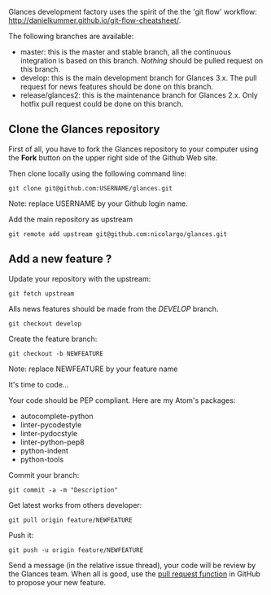 Glances development factory uses the spirit of the the 'git flow' workflow: http://danielkummer.github.io/git-flow-cheatsheet/.

The following branches are available:
* master: this is the master and stable branch, all the continuous integration is based on this branch. *Nothing* should be pulled request on this branch.
* develop: this is the main development branch for Glances 3.x. The pull request for news features should be done on this branch.
* release/glances2: this is the maintenance branch for Glances 2.x. Only hotfix pull request could be done on this branch. 

## Clone the Glances repository

First of all, you have to fork the Glances repository to your computer using the **Fork** button on the upper right side of the Github Web site.

Then clone locally using the following command line: 

`git clone git@github.com:USERNAME/glances.git`

Note: replace USERNAME by your Github login name.

Add the main repository as upstream

`git remote add upstream git@github.com:nicolargo/glances.git`

## Add a new feature ?

Update your repository with the upstream:

`git fetch upstream`

Alls news features should be made from the _DEVELOP_ branch.

`git checkout develop`

Create the feature branch:

`git checkout -b NEWFEATURE`

Note: replace NEWFEATURE by your feature name

It's time to code...

Your code should be PEP compliant. Here are my Atom's packages:

* autocomplete-python
* linter-pycodestyle
* linter-pydocstyle
* linter-python-pep8
* python-indent
* python-tools

Commit your branch:

`git commit -a -m "Description"`

Get latest works from others developer:

`git pull origin feature/NEWFEATURE`

Push it:

`git push -u origin feature/NEWFEATURE`

Send a message (in the relative issue thread), your code will be review by the Glances team. When all is good, use the [pull request function](https://help.github.com/articles/using-pull-requests) in GitHub to propose your new feature.
